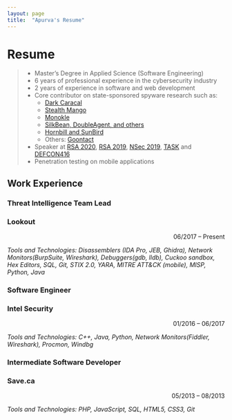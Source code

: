 ```yaml
---
layout: page
title:  "Apurva's Resume"
---
```


Resume
===============

> - Master’s Degree in Applied Science (Software Engineering)
> - 6 years of professional experience in the cybersecurity industry
> - 2 years of experience in software and web development
> - Core contributor on state-sponsored spyware research such as: 
> 	- [Dark Caracal](https://info.lookout.com/rs/051-ESQ-475/images/Lookout_Dark-Caracal_srr_20180118_us_v.1.0.pdf)
> 	- [Stealth Mango](https://info.lookout.com/rs/051-ESQ-475/images/lookout-stealth-mango-srr-us.pdf)
> 	- [Monokle](https://blog.lookout.com/monokle)
> 	- [SilkBean, DoubleAgent, and others](https://www.lookout.com/documents/threat-reports/us/lookout-uyghur-malware-tr-us.pdf)
> 	- [Hornbill and SunBird](https://blog.lookout.com/lookout-discovers-novel-confucius-apt-android-spyware-linked-to-india-pakistan-conflict)
> 	- Others: [Goontact](https://blog.lookout.com/lookout-discovers-new-spyware-goontact-used-by-sextortionists-for-blackmail)
> - Speaker at [RSA 2020](https://www.rsaconference.com/Library/presentation/USA/2020/monokle-mobile-surveillanceware-with-a-russian-connection), [RSA 2019](https://www.youtube.com/watch?v=3-7aozTBvIQ), [NSec 2019](https://www.youtube.com/watch?v=XruL9r8nvxs&t=1s), [TASK](https://task.to/2018/01/january-task-dark-caracal/) and [DEFCON416](https://www.meetup.com/DEFCON416/events/250792302/)
> - Penetration testing on mobile applications

Work Experience
---------------

### Threat Intelligence Team Lead
### Lookout
<p align='right'>06/2017 &ndash; Present</p>

*Tools and Technologies: Disassemblers (IDA Pro, JEB, Ghidra), Network Monitors(BurpSuite, Wireshark), Debuggers(gdb, lldb), Cuckoo sandbox, Hex Editors, SQL, Git, STIX 2.0, YARA, MITRE ATT&CK (mobile), MISP, Python, Java*

### Software Engineer
### Intel Security
<p align='right'>01/2016 &ndash; 06/2017</p>

*Tools and Technologies: C++, Java, Python, Network Monitors(Fiddler, Wireshark), Procmon, Windbg*


### Intermediate Software Developer
### Save.ca
<p align='right'>05/2013 &ndash; 08/2013</p>

*Tools and Technologies: PHP, JavaScript, SQL, HTML5, CSS3, Git*
